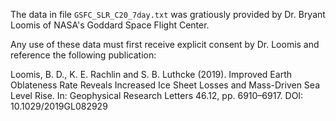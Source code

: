 The data in file `GSFC_SLR_C20_7day.txt` was gratiously provided by Dr. Bryant Loomis of NASA's Goddard Space Flight Center. 

Any use of these data must first receive explicit consent by Dr. Loomis and reference the following publication:

Loomis, B. D., K. E. Rachlin and S. B. Luthcke (2019). Improved Earth Oblateness Rate Reveals Increased Ice Sheet Losses and Mass-Driven Sea Level Rise. In: Geophysical Research Letters 46.12, pp. 6910–6917. DOI: 10.1029/2019GL082929
